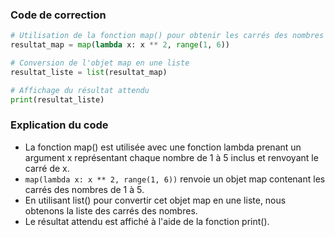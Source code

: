 ### Code de correction

```python
# Utilisation de la fonction map() pour obtenir les carrés des nombres de 1 à 5
resultat_map = map(lambda x: x ** 2, range(1, 6))

# Conversion de l'objet map en une liste
resultat_liste = list(resultat_map)

# Affichage du résultat attendu
print(resultat_liste)
```

### Explication du code

- La fonction map() est utilisée avec une fonction lambda prenant un argument x représentant chaque nombre de 1 à 5 inclus et renvoyant le carré de x.
- ```map(lambda x: x ** 2, range(1, 6))``` renvoie un objet map contenant les carrés des nombres de 1 à 5.
- En utilisant list() pour convertir cet objet map en une liste, nous obtenons la liste des carrés des nombres.
- Le résultat attendu est affiché à l'aide de la fonction print().

